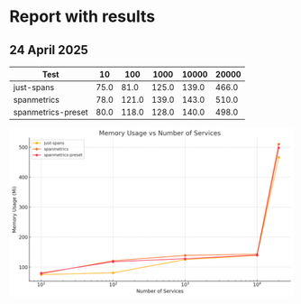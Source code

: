 # Report with results

## 24 April 2025

|Test              |10  |100  |1000 |10000|20000|
|------------------|----|-----|-----|-----|-----|
|just-spans        |75.0|81.0 |125.0|139.0|466.0|
|spanmetrics       |78.0|121.0|139.0|143.0|510.0|
|spanmetrics-preset|80.0|118.0|128.0|140.0|498.0|

![Graph with the results](./img/220425.png)

